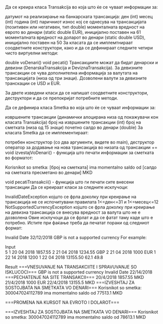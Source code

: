 Да се креира класа Transakcija во која што ќе се чуваат информации за:

датумот на реализирање на банкарската трансакција:
ден (int)
месец (int)
година (int)
паричниот износ кој се однесува на трансакцијата (позитивен или негативен, тип double)
моменталната вредност на еврото во денари (static double EUR), иницијално поставен на 61
моменталната вредност на доларот во денари (static double USD), иницијално поставен на 50
За класата да се имплемтнираат соодветните конструктори, како и да се дефинираат следните четири чисто виртуелни методи:

double voDenari()
void pecati()
Трансакциите можат да бидат денарски и девизни (DenarskaTransakcija и DeviznaTransakcija). За девизните трансакции се чува дополнителна информација за валутата на трансакцијата (низа од три знаци). Дозволени валути за девизните транскации се USD и EUR.

За двете изведени класи да се напишат соодветните конструктори, деструктори и да се препокријат потребните методи.

Да се дефинира класа Smetka во која што ќе се чуваат информации за:

извршените трансакции (динамички алоцирана низа од покажувачи кон класата Transakcija)
број на извршените трансакции (int)
број на сметката (низа од 15 знаци)
почетно салдо во денари (double)
За класата Smetka да се имплементираат:

потребен конструктор (со два аргументи, видете во main), деструктор
оператор за додавање на нова трансакција во низата од трансакции +=
void izvestajVoDenari() - функција што печати информации за сметката во форматот:

Korisnikot so smetka: [број на сметката] ima momentalno saldo od [салдо на сметката пресметано во денари] MKD

void pecatiTransakcii() - функција што ги печати сите внесени трансакции
Да се креираат класи за следните исклучоци:

InvalidDateException којшто се фрла доколку при креирање на трансакција не се испочитувани правилата 1<=ден<=31 и 1<=месец<=12
NotSupportedCurrencyException којшто се фрла доколку при креирање на девизна трансакција се внесува вредност за валута што не е дозволена
Овие исклучоци да се фрлат и да се фатат таму каде што е потребно. Истите при фаќање треба да печатат пораки од следниот формат:

Invalid Date 32/12/2018
GBP is not a supported currency
For example:

Input	
5
1 20 04 2018 1857.55 
2 21 04 2018 1234.55 GBP
2 21 04 2018 1000 EUR
1 22 14 2018 1200
1 22 04 2018 13155.50
62.1 49.8

Result
===VNESUVANJE NA TRANSAKCIITE I SPRAVUVANJE SO ISKLUCOCI===
GBP is not a supported currency
Invalid Date 22/14/2018
===PECHATENJE NA SITE TRANSAKCII===
20/4/2018 1857.55 MKD
21/4/2018 1000 EUR
22/4/2018 13155.5 MKD
===IZVESHTAJ ZA SOSTOJBATA NA SMETKATA VO DENARI===
Korisnikot so smetka: 300047024112789 ima momentalno saldo od 77513.1 MKD

===PROMENA NA KURSOT NA EVROTO I DOLAROT===

===IZVESHTAJ ZA SOSTOJBATA NA SMETKATA VO DENARI===
Korisnikot so smetka: 300047024112789 ima momentalno saldo od 78613.1 MKD
